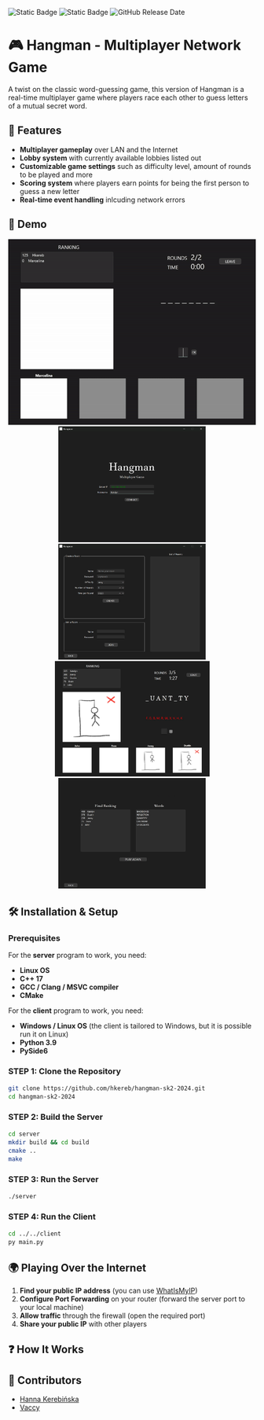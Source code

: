![Static Badge](https://img.shields.io/badge/language-C++,_Python-gree?style=flat) 
![Static Badge](https://img.shields.io/badge/OS-Windows,Linux-blue?style=flat)
![GitHub Release Date](https://img.shields.io/github/release/hkereb/hangman-sk2-2024?style=flat&color=orange)

# 🎮 Hangman - Multiplayer Network Game

A twist on the classic word-guessing game, this version of Hangman is a real-time multiplayer game where players race each other to guess letters of a mutual secret word.

## 🚀 Features

- **Multiplayer gameplay** over LAN and the Internet
- **Lobby system** with currently available lobbies listed out
- **Customizable game settings** such as difficulty level, amount of rounds to be played and more
- **Scoring system** where players earn points for being the first person to guess a new letter
- **Real-time event handling** inlcuding network errors

## 📸 Demo
<div align="center">
    <img src="demo-images/hangman-playgame.gif" width="600">
</div>

<div align="center">
<img src="demo-images/1.png" width="300"> <img src="demo-images/2.png" width="300"> <img src="demo-images/4.png" width="315"> <img src="demo-images/5.png" width="300">
</div>

## 🛠️ Installation & Setup

### Prerequisites

For the **server** program to work, you need:

- **Linux OS**
- **C++ 17**
- **GCC / Clang / MSVC compiler**
- **CMake**

For the **client** program to work, you need:

- **Windows / Linux OS** (the client is tailored to Windows, but it is possible run it on Linux)
- **Python 3.9**
- **PySide6**

### STEP 1: Clone the Repository

```sh
git clone https://github.com/hkereb/hangman-sk2-2024.git
cd hangman-sk2-2024
```

### STEP 2: Build the Server

```sh
cd server
mkdir build && cd build
cmake ..
make
```

### STEP 3: Run the Server

```sh
./server
```

### STEP 4: Run the Client

```sh
cd ../../client
py main.py
```

## 🌍 Playing Over the Internet

1. **Find your public IP address** (you can use [WhatIsMyIP](https://www.whatismyip.com/))
2. **Configure Port Forwarding** on your router (forward the server port to your local machine)
3. **Allow traffic** through the firewall (open the required port)
4. **Share your public IP** with other players

## ❓ How It Works

## 👥 Contributors

- [Hanna Kerebińska](https://github.com/hkereb)
- [Vaccy](https://github.com/VacVaccy)
